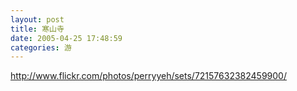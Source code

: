 ```yaml
---
layout: post
title: 寒山寺
date: 2005-04-25 17:48:59
categories: 游
---
```


<http://www.flickr.com/photos/perryyeh/sets/72157632382459900/>